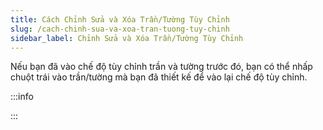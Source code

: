 ```yaml
---
title: Cách Chỉnh Sửa và Xóa Trần/Tường Tùy Chỉnh
slug: /cach-chinh-sua-va-xoa-tran-tuong-tuy-chinh
sidebar_label: Chỉnh Sửa và Xóa Trần/Tường Tùy Chỉnh
---
```


Nếu bạn đã vào chế độ tùy chỉnh trần và tường trước đó, bạn có thể nhấp chuột trái vào trần/tường mà bạn đã thiết kế để vào lại chế độ tùy chỉnh.

:::info

:::